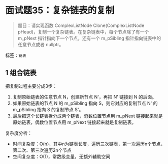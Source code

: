 # 面试题35：复杂链表的复制

> 题目：请实现函数 ComplexListNode Clone(ComplexListNode pHead)，复制一个复杂链表。在复杂链表中，每个节点除了有一个 m_pNext 指针指向下一个节点，还有一个 m_pSibling 指针指向链表中的任意节点或者 nullptr。

标签：`链表`

## 1 组合链表

把复制过程主要分成3步：
1. 复制原始链表的任意节点 N，创建新节点 N'，再把 N' 链接到 N 的后面。
2. 如果原始链表的节点 N 的 m_pSibling 指向 S，则它对应的复制节点 N' 的 m_pSibling 指向 S 的复制节点 S'。
3. 最后把这个长链表拆分成两个链表，奇数位置节点用 m_pNext 链接起来就是原始链表，偶数位置节点用 m_pNext 链接起来就是复制链表。

复杂度分析：
* 时间复杂度：O(n)，其中n为链表长度，遍历三次链表，第一次遍历n个节点，第二次、第三次遍历2n个节点
* 空间复杂度：O(1)，常数级变量，无额外辅助空间